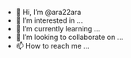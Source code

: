 - 👋 Hi, I’m @ara22ara
- 👀 I’m interested in ...
- 🌱 I’m currently learning ...
- 💞️ I’m looking to collaborate on ...
- 📫 How to reach me ...

<!---
ara22ara/ara22ara is a ✨ special ✨ repository because its `README.md` (this file) appears on your GitHub profile.
You can click the Preview link to take a look at your changes.
--->
